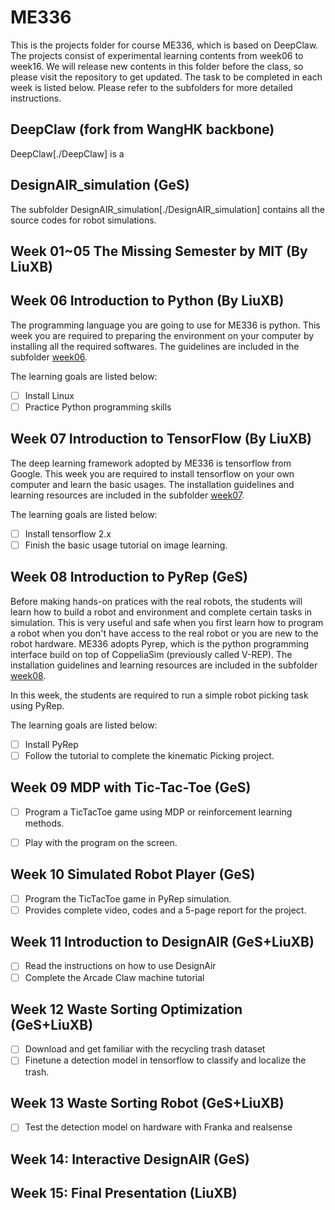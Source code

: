 # ME336
This is the projects folder for course ME336, which is based on DeepClaw. The projects consist of experimental learning contents from week06 to week16. We will release new contents in this folder before the class, so please visit the repository to get updated. The task to be completed in each week is listed below. Please refer to the subfolders for more detailed instructions.

## DeepClaw (fork from WangHK backbone)

DeepClaw[./DeepClaw] is a

## DesignAIR_simulation (GeS)

The subfolder DesignAIR_simulation[./DesignAIR_simulation] contains all the source codes for robot simulations.

## Week 01~05 The Missing Semester by MIT (By LiuXB)


## Week 06 Introduction to Python (By LiuXB)

The programming language you are going to use for ME336 is python. This week you are required to preparing the environment on your computer by installing all the required softwares. The guidelines are included in the subfolder [week06](./week06).

The learning goals are listed below:
  - [ ] Install Linux
  - [ ] Practice Python programming skills

## Week 07 Introduction to TensorFlow (By LiuXB)

The deep learning framework adopted by ME336 is tensorflow from Google. This week you are required to install tensorflow on your own computer and learn the basic usages. The installation guidelines and learning resources are included in the subfolder [week07](./week07).

The learning goals are listed below:
- [ ] Install tensorflow 2.x
- [ ] Finish the basic usage tutorial on image learning.

## Week 08 Introduction to PyRep (GeS)

Before making hands-on pratices with the real robots, the students will learn how to build a robot and environment and complete certain tasks in simulation. This is very useful and safe when you first learn how to program a robot when you don't have access to the real robot or you are new to the robot hardware. ME336 adopts Pyrep, which is the python programming interface build on top of CoppeliaSim (previously called V-REP). The installation guidelines and learning resources are included in the subfolder [week08](./week08).

In this week, the students are required to run a simple robot picking task using PyRep.

The learning goals are listed below:
- [ ] Install PyRep
- [ ] Follow the tutorial to complete the kinematic Picking project.

## Week 09 MDP with Tic-Tac-Toe (GeS)

- [ ] Program a TicTacToe game using MDP or reinforcement learning methods.
- [ ] Play with the program on the screen.


## Week 10 Simulated Robot Player (GeS)

- [ ] Program the TicTacToe game in PyRep simulation.
- [ ] Provides complete video, codes and a 5-page report for the project.

## Week 11 Introduction to DesignAIR (GeS+LiuXB)

- [ ] Read the instructions on how to use DesignAir
- [ ] Complete the Arcade Claw machine tutorial

## Week 12 Waste Sorting Optimization (GeS+LiuXB)

- [ ] Download and get familiar with the recycling trash dataset
- [ ] Finetune a detection model in tensorflow to classify and localize the trash.

## Week 13 Waste Sorting Robot (GeS+LiuXB)

- [ ] Test the detection model on hardware with Franka and realsense


## Week 14: Interactive DesignAIR (GeS)

## Week 15: Final Presentation (LiuXB)
